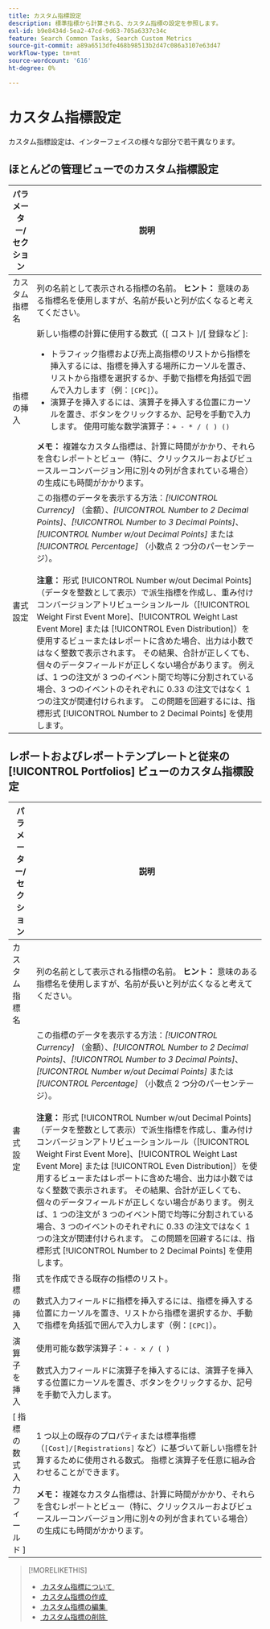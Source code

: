 ```yaml
---
title: カスタム指標設定
description: 標準指標から計算される、カスタム指標の設定を参照します。
exl-id: b9e8434d-5ea2-47cd-9d63-705a6337c34c
feature: Search Common Tasks, Search Custom Metrics
source-git-commit: a89a6513dfe468b98513b2d47c086a3107e63d47
workflow-type: tm+mt
source-wordcount: '616'
ht-degree: 0%

---
```


# カスタム指標設定

カスタム指標設定は、インターフェイスの様々な部分で若干異なります。

## ほとんどの管理ビューでのカスタム指標設定

| パラメーター/セクション | 説明 |
|----|----|
| カスタム指標名 | 列の名前として表示される指標の名前。 <b> ヒント：</b> 意味のある指標名を使用しますが、名前が長いと列が広くなると考えてください。 |
| 指標の挿入 | 新しい指標の計算に使用する数式（[ コスト ]/[ 登録など ]:<ul><li>トラフィック指標および売上高指標のリストから指標を挿入するには、指標を挿入する場所にカーソルを置き、リストから指標を選択するか、手動で指標を角括弧で囲んで入力します（例：`[CPC]`）。</li><li>演算子を挿入するには、演算子を挿入する位置にカーソルを置き、ボタンをクリックするか、記号を手動で入力します。 使用可能な数学演算子：`+ - * / ( ) ()`</li></ul><b> メモ：</b> 複雑なカスタム指標は、計算に時間がかかり、それらを含むレポートとビュー（特に、クリックスルーおよびビュースルーコンバージョン用に別々の列が含まれている場合）の生成にも時間がかかります。 |
| 書式設定 | この指標のデータを表示する方法：*[!UICONTROL Currency]* （金額）、*[!UICONTROL Number to 2 Decimal Points]*、*[!UICONTROL Number to 3 Decimal Points]*、*[!UICONTROL Number w/out Decimal Points]* または *[!UICONTROL Percentage]* （小数点 2 つ分のパーセンテージ）。<br><br><b> 注意：</b> 形式 [!UICONTROL Number w/out Decimal Points] （データを整数として表示）で派生指標を作成し、重み付けコンバージョンアトリビューションルール（[!UICONTROL Weight First Event More]、[!UICONTROL Weight Last Event More] または [!UICONTROL Even Distribution]）を使用するビューまたはレポートに含めた場合、出力は小数ではなく整数で表示されます。 その結果、合計が正しくても、個々のデータフィールドが正しくない場合があります。 例えば、1 つの注文が 3 つのイベント間で均等に分割されている場合、3 つのイベントのそれぞれに 0.33 の注文ではなく 1 つの注文が関連付けられます。 この問題を回避するには、指標形式 [!UICONTROL Number to 2 Decimal Points] を使用します。 |

## レポートおよびレポートテンプレートと従来の [!UICONTROL Portfolios] ビューのカスタム指標設定

| パラメーター/セクション | 説明 |
|----|----|
| カスタム指標名 | 列の名前として表示される指標の名前。 <b> ヒント：</b> 意味のある指標名を使用しますが、名前が長いと列が広くなると考えてください。 |
| 書式設定 | この指標のデータを表示する方法：*[!UICONTROL Currency]* （金額）、*[!UICONTROL Number to 2 Decimal Points]*、*[!UICONTROL Number to 3 Decimal Points]*、*[!UICONTROL Number w/out Decimal Points]* または *[!UICONTROL Percentage]* （小数点 2 つ分のパーセンテージ）。<br><br><b> 注意：</b> 形式 [!UICONTROL Number w/out Decimal Points] （データを整数として表示）で派生指標を作成し、重み付けコンバージョンアトリビューションルール（[!UICONTROL Weight First Event More]、[!UICONTROL Weight Last Event More] または [!UICONTROL Even Distribution]）を使用するビューまたはレポートに含めた場合、出力は小数ではなく整数で表示されます。 その結果、合計が正しくても、個々のデータフィールドが正しくない場合があります。 例えば、1 つの注文が 3 つのイベント間で均等に分割されている場合、3 つのイベントのそれぞれに 0.33 の注文ではなく 1 つの注文が関連付けられます。 この問題を回避するには、指標形式 [!UICONTROL Number to 2 Decimal Points] を使用します。 |
| 指標の挿入 | 式を作成できる既存の指標のリスト。<br><br> 数式入力フィールドに指標を挿入するには、指標を挿入する位置にカーソルを置き、リストから指標を選択するか、手動で指標を角括弧で囲んで入力します（例：`[CPC]`）。 |
| 演算子を挿入 | 使用可能な数学演算子：`+ - x / ( )`<br><br> 数式入力フィールドに演算子を挿入するには、演算子を挿入する位置にカーソルを置き、ボタンをクリックするか、記号を手動で入力します。 |
| [ 指標の数式入力フィールド ] | 1 つ以上の既存のプロパティまたは標準指標（`[Cost]/[Registrations]` など）に基づいて新しい指標を計算するために使用される数式。 指標と演算子を任意に組み合わせることができます。<br><br><b> メモ：</b> 複雑なカスタム指標は、計算に時間がかかり、それらを含むレポートとビュー（特に、クリックスルーおよびビュースルーコンバージョン用に別々の列が含まれている場合）の生成にも時間がかかります。 |

>[!MORELIKETHIS]
>
>* [&#x200B; カスタム指標について &#x200B;](custom-metric-about.md)
>* [&#x200B; カスタム指標の作成 &#x200B;](custom-metric-create.md)
>* [&#x200B; カスタム指標の編集 &#x200B;](custom-metric-edit.md)
>* [&#x200B; カスタム指標の削除 &#x200B;](custom-metric-delete.md)
